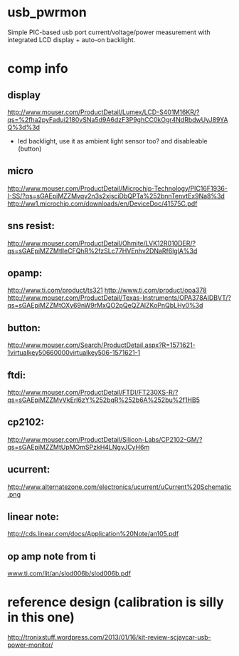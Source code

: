 usb_pwrmon
==========
Simple PIC-based usb port current/voltage/power measurement with integrated LCD display + auto-on backlight.

comp info
==========

display
----------
http://www.mouser.com/ProductDetail/Lumex/LCD-S401M16KR/?qs=%2fha2pyFadui2180vSNa5d9A6dzF3P9ghCC0kOgr4NdRbdwUyJ89YAQ%3d%3d

- led backlight, use it as ambient light sensor too? and disableable (button)

micro
----------
http://www.mouser.com/ProductDetail/Microchip-Technology/PIC16F1936-I-SS/?qs=sGAEpiMZZMvqv2n3s2xjsciDbQPTa%252bnnTenvtEx9Na8%3d
http://ww1.microchip.com/downloads/en/DeviceDoc/41575C.pdf

sns resist:
----------
http://www.mouser.com/ProductDetail/Ohmite/LVK12R010DER/?qs=sGAEpiMZZMtlleCFQhR%2fzSLc77HVEnhv2DNaRf6lglA%3d

opamp:
----------
http://www.ti.com/product/ts321
http://www.ti.com/product/opa378
http://www.mouser.com/ProductDetail/Texas-Instruments/OPA378AIDBVT/?qs=sGAEpiMZZMtOXy69nW9rMxQO2pQeQZAlZKoPnQbLHy0%3d

button:
----------
http://www.mouser.com/Search/ProductDetail.aspx?R=1571621-1virtualkey50660000virtualkey506-1571621-1

ftdi:
----------
http://www.mouser.com/ProductDetail/FTDI/FT230XS-R/?qs=sGAEpiMZZMvVkErl6zY%252bqR%252b6A%252bu%2f1HB5

cp2102:
----------
http://www.mouser.com/ProductDetail/Silicon-Labs/CP2102-GM/?qs=sGAEpiMZZMtUpMOmSPzkH4LNgvJCyH6m

ucurrent:
----------
http://www.alternatezone.com/electronics/ucurrent/uCurrent%20Schematic.png

linear note:
----------
http://cds.linear.com/docs/Application%20Note/an105.pdf

op amp note from ti
----------
www.ti.com/lit/an/slod006b/slod006b.pdf

reference design (calibration is silly in this one)
==========
http://tronixstuff.wordpress.com/2013/01/16/kit-review-scjaycar-usb-power-monitor/
